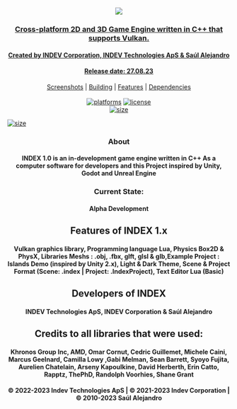 <h1 align="center" style="border-bottom: none;">
  <a href="https://github.com/INDEV-Technologies/INDEX-1.x/"><img src="https://github.com/INDEV-Technologies/INDEX-1.x/assets/126918321/f6fd2b15-fe0a-4396-8be3-76771dad7969"</a>
</h1>
<h3 align="center">Cross-platform 2D and 3D Game Engine written in C++ that supports Vulkan.</h3>
   <h4 align="center">Created by INDEV Corporation, INDEV Technologies ApS & Saúl Alejandro</h4>
      <h4 align="center">Release date: 27.08.23</h4>
<p align="center">
  <a href="#screenshots">Screenshots</a> |
  <a href="#building-🔨">Building</a> |
  <a href="#features">Features</a> |
  <a href="#dependencies">Dependencies</a>
<br/>
<br/>
<a href=""><img alt="platforms" src="https://img.shields.io/badge/Platforms-Windows%20%7C%20Linux%20%7C%20macOS%20%7C%20iOS-blue?style=flat-square"/></a>
<a href="https://github.com/jmorton06/Lumos/blob/master/LICENSE"><img alt="license" src="https://img.shields.io/github/license/jmorton06/Lumos?style=flat-square"/></a>
<br/>
<a href=""><img alt="size" src="https://img.shields.io/github/repo-size/INDEV-Technologies/INDEX-1.x?style=flat-square"/></a>

<a href=""><img alt="size" src="https://github.com/INDEV-Technologies/INDEX-1.x/assets/126918321/418c4d2a-7b79-49fb-ad42-97686de6ce22"/></a>
 <h3 align="center">About</h3>
   <h4 align="center">INDEX 1.0 is an in-development game engine written in C++ As a computer software for developers and this Project inspired by Unity, Godot and Unreal Engine</h4>

<h3 align="center">Current State:</h3>
  <h4 align="center">Alpha Development</h4>

<h2 align="center">Features of INDEX 1.x</h3>
  <h4 align="center">Vulkan graphics library, Programming language Lua, Physics Box2D & PhysX, Libraries Meshs : .obj, .fbx, glft, glsl & glb,Example Project : Islands Demo (inspired by Unity 2.x), Light & Dark Theme, Scene & Project Format (Scene: .index | Project: .IndexProject), Text Editor Lua (Basic)</h4>
<h2 align="center">Developers of INDEX</h3>
  <h4 align="center">INDEV Technologies ApS, INDEV Corporation & Saúl Alejandro</h4>

<h2 align="center">Credits to all libraries that were used:</h3>
  <h4 align="center">Khronos Group Inc, AMD, Omar Cornut, Cedric Guillemet, Michele Caini, Marcus Geelnard, Camilla Lowy ,Gabi Melman, Sean Barrett, Syoyo Fujita, Aurelien Chatelain, Arseny Kapoulkine, David Herberth, Erin Catto, Rapptz, ThePhD, Randolph Voorhies, Shane Grant</h4>
<h4 align="center">© 2022-2023 Indev Technologies ApS | © 2021-2023 Indev Corporation | © 2010-2023 Saúl Alejandro</h4>
<br/>
</p>
